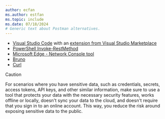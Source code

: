 ```yaml
---
author: ecfan
ms.author: estfan
ms.topic: include
ms.date: 07/18/2024
# Generic text about Postman alternatives.
---
```


   - [Visual Studio Code](https://code.visualstudio.com/download) with an [extension from Visual Studio Marketplace](https://marketplace.visualstudio.com/vscode)
   - [PowerShell Invoke-RestMethod](/powershell/module/microsoft.powershell.utility/invoke-restmethod)
   - [Microsoft Edge - Network Console tool](/microsoft-edge/devtools-guide-chromium/network-console/network-console-tool)
   - [Bruno](https://www.usebruno.com/)
   - [Curl](https://curl.se/)

   > [!CAUTION]
   >
   > For scenarios where you have sensitive data, such as credentials, secrets, access tokens, 
   > API keys, and other similar information, make sure to use a tool that protects your data 
   > with the necessary security features, works offline or locally, doesn't sync your data to 
   > the cloud, and doesn't require that you sign in to an online account. This way, you reduce 
   > the risk around exposing sensitive data to the public.
